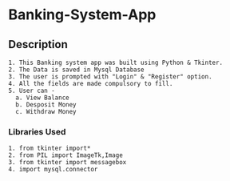 # Banking-System-App

## Description
    1. This Banking system app was built using Python & Tkinter.
    2. The Data is saved in Mysql Database
    3. The user is prompted with "Login" & "Register" option.
    4. All the fields are made compulsory to fill.
    5. User can - 
      a. View Balance
      b. Desposit Money
      c. Withdraw Money

### Libraries Used
    1. from tkinter import*
    2. from PIL import ImageTk,Image
    3. from tkinter import messagebox
    4. import mysql.connector
